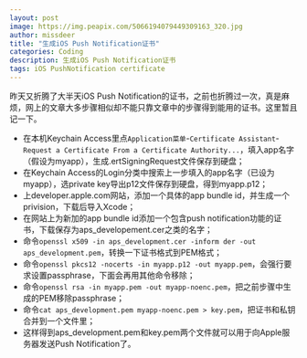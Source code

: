 ```yaml
---
layout: post
image: https://img.peapix.com/5066194079449309163_320.jpg
author: missdeer
title: "生成iOS Push Notification证书"
categories: Coding
description: 生成iOS Push Notification证书
tags: iOS PushNotification certificate
---
```

昨天又折腾了大半天iOS Push Notification的证书，之前也折腾过一次，真是麻烦，网上的文章大多步骤相似却不能只靠文章中的步骤得到能用的证书。这里暂且记一下。

- 在本机Keychain Access里点`Application菜单`-`Certificate Assistant`-`Request a Certificate From a Certificate Authority...`，填入app名字（假设为myapp），生成.ertSigningRequest文件保存到硬盘；
- 在Keychain Access的Login分类中搜索上一步填入的app名字（已设为myapp），选private key导出p12文件保存到硬盘，得到myapp.p12；
- 上developer.apple.com网站，添加一个具体的app bundle id，并生成一个privision，下载后导入Xcode；
- 在网站上为新加的app bundle id添加一个包含push notification功能的证书，下载保存为aps_developement.cer之类的名字；
- 命令`openssl x509 -in aps_development.cer -inform der -out aps_development.pem`，转换一下证书格式到PEM格式；
- 命令`openssl pkcs12 -nocerts -in myapp.p12 -out myapp.pem`，会强行要求设置passphrase，下面会再用其他命令移除；
- 命令`openssl rsa -in myapp.pem -out myapp-noenc.pem`，把之前步骤中生成的PEM移除passphrase；
- 命令`cat aps_development.pem myapp-noenc.pem > key.pem`，把证书和私钥合并到一个文件里；
- 这样得到aps_development.pem和key.pem两个文件就可以用于向Apple服务器发送Push Notification了。

